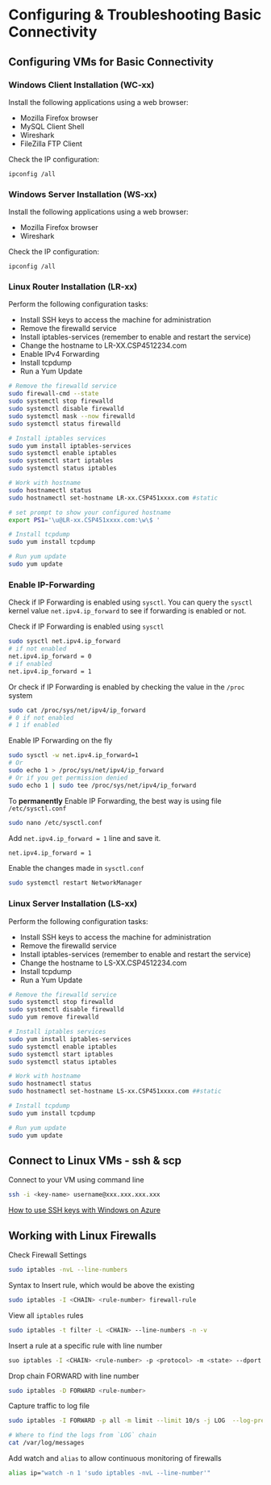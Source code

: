 # Configuring & Troubleshooting Basic Connectivity

## Configuring VMs for Basic Connectivity

### Windows Client Installation (WC-xx)

Install the following applications using a web browser:

- Mozilla Firefox browser
- MySQL Client Shell
- Wireshark
- FileZilla FTP Client

Check the IP configuration:

```
ipconfig /all
```

### Windows Server Installation (WS-xx)

Install the following applications using a web browser:

- Mozilla Firefox browser
- Wireshark

Check the IP configuration:

```
ipconfig /all
```

### Linux Router Installation (LR-xx)

Perform the following configuration tasks:

- Install SSH keys to access the machine for administration
- Remove the firewalld service
- Install iptables-services (remember to enable and restart the service)
- Change the hostname to LR-XX.CSP4512234.com
- Enable IPv4 Forwarding
- Install tcpdump
- Run a Yum Update

```bash
# Remove the firewalld service
sudo firewall-cmd --state
sudo systemctl stop firewalld
sudo systemctl disable firewalld
sudo systemctl mask --now firewalld
sudo systemctl status firewalld

# Install iptables services
sudo yum install iptables-services
sudo systemctl enable iptables
sudo systemctl start iptables
sudo systemctl status iptables

# Work with hostname
sudo hostnamectl status
sudo hostnamectl set-hostname LR-xx.CSP451xxxx.com #static

# set prompt to show your configured hostname
export PS1='\u@LR-xx.CSP451xxxx.com:\w\$ '

# Install tcpdump
sudo yum install tcpdump

# Run yum update
sudo yum update
```

### Enable IP-Forwarding

Check if IP Forwarding is enabled using `sysctl`. You can query the `sysctl` kernel value `net.ipv4.ip_forward` to see if forwarding is enabled or not.

Check if IP Forwarding is enabled using `sysctl`

```bash
sudo sysctl net.ipv4.ip_forward
# if not enabled
net.ipv4.ip_forward = 0
# if enabled
net.ipv4.ip_forward = 1
```

Or check if IP Forwarding is enabled by checking the value in the `/proc` system

```bash
sudo cat /proc/sys/net/ipv4/ip_forward
# 0 if not enabled
# 1 if enabled
```

Enable IP Forwarding on the fly

```bash
sudo sysctl -w net.ipv4.ip_forward=1
# Or
sudo echo 1 > /proc/sys/net/ipv4/ip_forward
# Or if you get permission denied
sudo echo 1 | sudo tee /proc/sys/net/ipv4/ip_forward
```

To **permanently** Enable IP Forwarding, the best way is using file `/etc/sysctl.conf`

```bash
sudo nano /etc/sysctl.conf
```

Add `net.ipv4.ip_forward = 1` line and save it.

```bash
net.ipv4.ip_forward = 1
```

Enable the changes made in `sysctl.conf`

```bash
sudo systemctl restart NetworkManager
```

### Linux Server Installation (LS-xx)

Perform the following configuration tasks:

- Install SSH keys to access the machine for administration
- Remove the firewalld service
- Install iptables-services (remember to enable and restart the service)
- Change the hostname to LS-XX.CSP4512234.com
- Install tcpdump
- Run a Yum Update

```bash
# Remove the firewalld service
sudo systemctl stop firewalld
sudo systemctl disable firewalld
sudo yum remove firewalld

# Install iptables services
sudo yum install iptables-services
sudo systemctl enable iptables
sudo systemctl start iptables
sudo systemctl status iptables

# Work with hostname
sudo hostnamectl status
sudo hostnamectl set-hostname LS-xx.CSP451xxxx.com ##static

# Install tcpdump
sudo yum install tcpdump

# Run yum update
sudo yum update
```

## Connect to Linux VMs - ssh & scp

Connect to your VM using command line

```bash
ssh -i <key-name> username@xxx.xxx.xxx.xxx
```

[How to use SSH keys with Windows on Azure](https://docs.microsoft.com/en-us/azure/virtual-machines/linux/ssh-from-windows)

## Working with Linux Firewalls

Check Firewall Settings

```bash
sudo iptables -nvL --line-numbers
```

Syntax to Insert rule, which would be above the existing

```bash
sudo iptables -I <CHAIN> <rule-number> firewall-rule
```

View all `iptables` rules

```bash
sudo iptables -t filter -L <CHAIN> --line-numbers -n -v
```

Insert a rule at a specific rule with line number

```bash
suo iptables -I <CHAIN> <rule-number> -p <protocol> -m <state> --dport <port no> -j <ACTION>
```

Drop chain FORWARD with line number

```bash
sudo iptables -D FORWARD <rule-number>
```

Capture traffic to log file

```bash
sudo iptables -I FORWARD -p all -m limit --limit 10/s -j LOG  --log-prefix "DROPPING..."

# Where to find the logs from `LOG` chain
cat /var/log/messages
```

Add watch and `alias` to allow continuous monitoring of firewalls

```bash
alias ip="watch -n 1 'sudo iptables -nvL --line-number'" 
```
